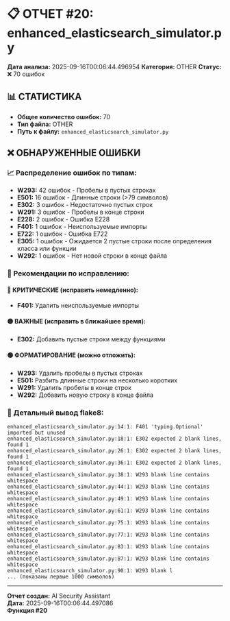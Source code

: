 # 📋 ОТЧЕТ #20: enhanced_elasticsearch_simulator.py

**Дата анализа:** 2025-09-16T00:06:44.496954
**Категория:** OTHER
**Статус:** ❌ 70 ошибок

## 📊 СТАТИСТИКА

- **Общее количество ошибок:** 70
- **Тип файла:** OTHER
- **Путь к файлу:** `enhanced_elasticsearch_simulator.py`

## ❌ ОБНАРУЖЕННЫЕ ОШИБКИ

### 📈 Распределение ошибок по типам:

- **W293:** 42 ошибок - Пробелы в пустых строках
- **E501:** 16 ошибок - Длинные строки (>79 символов)
- **E302:** 3 ошибок - Недостаточно пустых строк
- **W291:** 3 ошибок - Пробелы в конце строки
- **E228:** 2 ошибок - Ошибка E228
- **F401:** 1 ошибок - Неиспользуемые импорты
- **E722:** 1 ошибок - Ошибка E722
- **E305:** 1 ошибок - Ожидается 2 пустые строки после определения класса или функции
- **W292:** 1 ошибок - Нет новой строки в конце файла

### 🎯 Рекомендации по исправлению:

#### 🔴 КРИТИЧЕСКИЕ (исправить немедленно):
- **F401:** Удалить неиспользуемые импорты

#### 🟡 ВАЖНЫЕ (исправить в ближайшее время):
- **E302:** Добавить пустые строки между функциями

#### 🟢 ФОРМАТИРОВАНИЕ (можно отложить):
- **W293:** Удалить пробелы в пустых строках
- **E501:** Разбить длинные строки на несколько коротких
- **W291:** Удалить пробелы в конце строк
- **W292:** Добавить новую строку в конце файла

### 📝 Детальный вывод flake8:

```
enhanced_elasticsearch_simulator.py:14:1: F401 'typing.Optional' imported but unused
enhanced_elasticsearch_simulator.py:18:1: E302 expected 2 blank lines, found 1
enhanced_elasticsearch_simulator.py:26:1: E302 expected 2 blank lines, found 1
enhanced_elasticsearch_simulator.py:36:1: E302 expected 2 blank lines, found 1
enhanced_elasticsearch_simulator.py:38:1: W293 blank line contains whitespace
enhanced_elasticsearch_simulator.py:44:1: W293 blank line contains whitespace
enhanced_elasticsearch_simulator.py:49:1: W293 blank line contains whitespace
enhanced_elasticsearch_simulator.py:61:1: W293 blank line contains whitespace
enhanced_elasticsearch_simulator.py:75:1: W293 blank line contains whitespace
enhanced_elasticsearch_simulator.py:77:1: W293 blank line contains whitespace
enhanced_elasticsearch_simulator.py:83:1: W293 blank line contains whitespace
enhanced_elasticsearch_simulator.py:87:1: W293 blank line contains whitespace
enhanced_elasticsearch_simulator.py:90:1: W293 blank l
... (показаны первые 1000 символов)
```

---
**Отчет создан:** AI Security Assistant  
**Дата:** 2025-09-16T00:06:44.497086  
**Функция #20**
